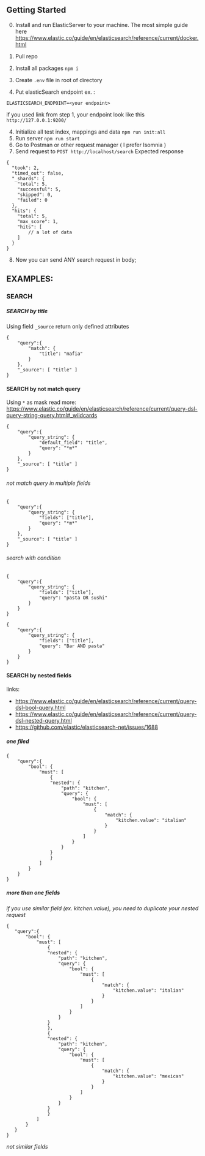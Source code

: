 ## Getting Started
0. Install and run ElasticServer to your machine.
The most simple guide here 
https://www.elastic.co/guide/en/elasticsearch/reference/current/docker.html

1. Pull repo
2. Install all packages `npm i`
2. Create `.env` file in root of directory
3. Put elasticSearch endpoint ex. :
```
ELASTICSEARCH_ENDPOINT=<your endpoint>
```
if you used link from step 1, your endpoint look like this
` http://127.0.0.1:9200/ `

4. Initialize all test index, mappings and data `npm run init:all` 
5. Run server `npm run start`
6. Go to Postman or other request manager ( I prefer Isomnia )
7. Send request to `POST http://localhost/search`
Expected response
```
{
  "took": 2,
  "timed_out": false,
  "_shards": {
    "total": 5,
    "successful": 5,
    "skipped": 0,
    "failed": 0
  },
  "hits": {
    "total": 5,
    "max_score": 1,
    "hits": [
        // a lot of data
    ]
  }
}
```
8. Now you can send ANY search request in body;
## EXAMPLES:
### SEARCH
##### SEARCH by title
Using field `_source` return only defined attributes
```$xslt
{
	"query":{
		"match": {
			"title": "mafia"
		}
	},
	"_source": [ "title" ]
}
```

#### SEARCH by not match query
Using `*` as mask 
read more: https://www.elastic.co/guide/en/elasticsearch/reference/current/query-dsl-query-string-query.html#_wildcards
```$xslt
{
	"query":{
		"query_string": {
			"default_field": "title",
			"query": "*m*"
		}
	},
	"_source": [ "title" ]
}
```
###### not match query in multiple fields
```$xslt
{
	"query":{
		"query_string": {
			"fields": ["title"],
			"query": "*m*"
		}
	},
	"_source": [ "title" ]
}
```
###### search with condition
```$xslt
{
	"query":{
		"query_string": {
			"fields": ["title"],
			"query": "pasta OR sushi"
		}
	}
}
```
```$xslt
{
	"query":{
		"query_string": {
			"fields": ["title"],
			"query": "Bar AND pasta"
		}
	}
}
```
#### SEARCH by nested fields
links:
- https://www.elastic.co/guide/en/elasticsearch/reference/current/query-dsl-bool-query.html
- https://www.elastic.co/guide/en/elasticsearch/reference/current/query-dsl-nested-query.html
- https://github.com/elastic/elasticsearch-net/issues/1688
##### one filed
```$xslt
{
	"query":{
		"bool": {
			"must": [
				{
				"nested": {
					"path": "kitchen",
					"query": {
						"bool": {
							"must": [
								{
									"match": {
										"kitchen.value": "italian"
									}
								}
							]
						}
					}
				}	
				}
			]
		}
	}
}
```
##### more than one fields
_if you use similar field (ex. kitchen.value), you need to duplicate your nested request_
 ```$xslt
{
	"query":{
		"bool": {
			"must": [
				{
				"nested": {
					"path": "kitchen",
					"query": {
						"bool": {
							"must": [
								{
									"match": {
										"kitchen.value": "italian"
									}
								}
							]
						}
					}
				}	
				},
				{
				"nested": {
					"path": "kitchen",
					"query": {
						"bool": {
							"must": [
								{
									"match": {
										"kitchen.value": "mexican"
									}
								}
							]
						}
					}
				}
				}
			]
		}
	}
}
```
_not similar fields_


